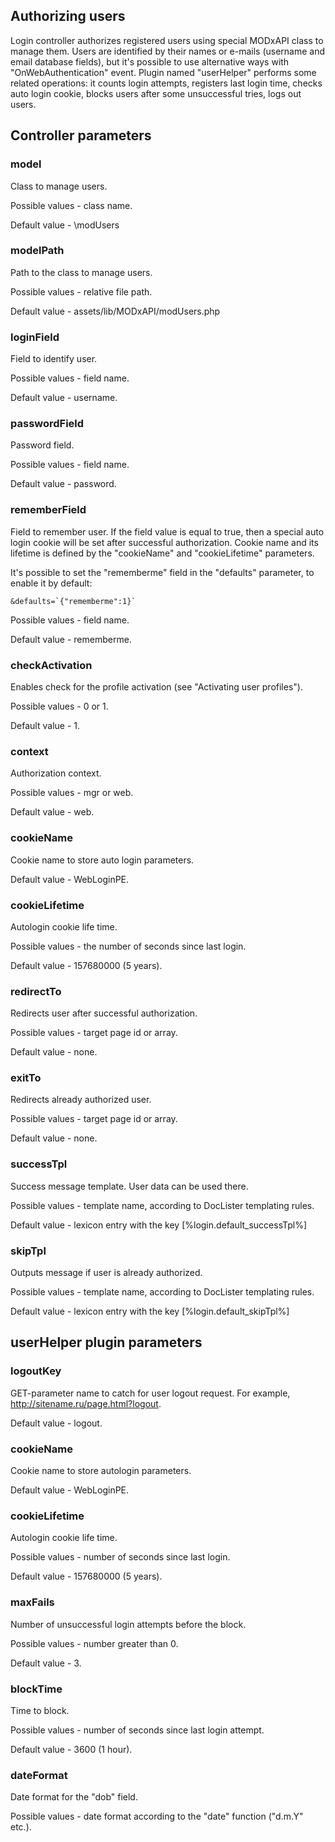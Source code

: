 ## Authorizing users

Login controller authorizes registered users using special MODxAPI class to manage them. Users are identified by their names or e-mails (username and email database fields), but it's possible to use alternative ways with "OnWebAuthentication" event. Plugin named "userHelper" performs some related operations: it counts login attempts, registers last login time, checks auto login cookie, blocks users after some unsuccessful tries, logs out users.    

## Controller parameters

### model
Class to manage users.

Possible values - class name.

Default value - \modUsers

### modelPath
Path to the class to manage users.

Possible values - relative file path.

Default value - assets/lib/MODxAPI/modUsers.php

### loginField
Field to identify user.

Possible values - field name.

Default value - username.

### passwordField
Password field.

Possible values - field name.

Default value - password.

### rememberField
Field to remember user. If the field value is equal to true, then a special auto login cookie will be set after successful authorization. Cookie name and its lifetime is defined by the "cookieName" and "cookieLifetime" parameters.

It's possible to set the "rememberme" field in the "defaults" parameter, to enable it by default:
```
&defaults=`{"rememberme":1}`
```

Possible values - field name.

Default value - rememberme.

### checkActivation
Enables check for the profile activation (see "Activating user profiles"). 

Possible values - 0 or 1.

Default value - 1.

### context
Authorization context.

Possible values - mgr or web.

Default value - web.

### cookieName
Cookie name to store auto login parameters.

Default value - WebLoginPE.

### cookieLifetime
Autologin cookie life time.

Possible values - the number of seconds since last login.

Default value - 157680000 (5 years).

### redirectTo
Redirects user after successful authorization.

Possible values - target page id or array.

Default value - none.

### exitTo
Redirects already authorized user.

Possible values - target page id or array.

Default value - none.

### successTpl
Success message template. User data can be used there.

Possible values - template name, according to DocLister templating rules.

Default value - lexicon entry with the key [%login.default_successTpl%]

### skipTpl
Outputs message if user is already authorized.

Possible values - template name, according to DocLister templating rules.

Default value - lexicon entry with the key [%login.default_skipTpl%]

## userHelper plugin parameters
### logoutKey
GET-parameter name to catch for user logout request. For example, http://sitename.ru/page.html?logout.

Default value - logout.

### cookieName
Cookie name to store autologin parameters.

Default value - WebLoginPE.

### cookieLifetime
Autologin cookie life time.

Possible values - number of seconds since last login.

Default value - 157680000 (5 years).

### maxFails
Number of unsuccessful login attempts before the block.

Possible values - number greater than 0.

Default value - 3.

### blockTime
Time to block.

Possible values - number of seconds since last login attempt.

Default value - 3600 (1 hour).

### dateFormat
Date format for the "dob" field.

Possible values - date format according to the "date" function ("d.m.Y" etc.).
